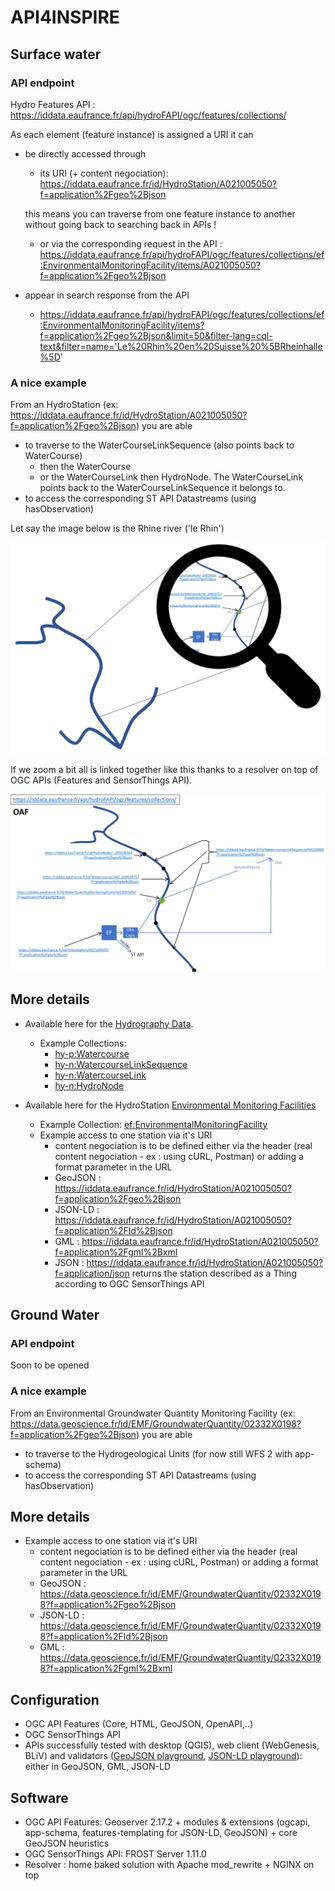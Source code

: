 # API4INSPIRE

## Surface water
### API endpoint
Hydro Features API : https://iddata.eaufrance.fr/api/hydroFAPI/ogc/features/collections/

As each element (feature instance) is assigned a URI it can 
- be directly accessed through
	- its URI (+ content negociation): https://iddata.eaufrance.fr/id/HydroStation/A021005050?f=application%2Fgeo%2Bjson
	
	this means you can traverse from one feature instance to another without going back to searching back in APIs !
	- or via the corresponding request in the API : https://iddata.eaufrance.fr/api/hydroFAPI/ogc/features/collections/ef:EnvironmentalMonitoringFacility/items/A021005050?f=application%2Fgeo%2Bjson

- appear in search response from the API
	- https://iddata.eaufrance.fr/api/hydroFAPI/ogc/features/collections/ef:EnvironmentalMonitoringFacility/items?f=application%2Fgeo%2Bjson&limit=50&filter-lang=cql-text&filter=name='Le%20Rhin%20en%20Suisse%20%5BRheinhalle%5D'

### A nice example
From an HydroStation (ex: https://iddata.eaufrance.fr/id/HydroStation/A021005050?f=application%2Fgeo%2Bjson)  you are able
- to traverse to the WaterCourseLinkSequence (also points back to WaterCourse)
  - then the WaterCourse
  - or the WaterCourseLink then HydroNode. The WaterCourseLink points back to the WaterCourseLinkSequence it belongs to.
- to access the corresponding ST API Datastreams (using hasObservation)

Let say the image below is the Rhine river ('le Rhin')

![Hydro data Big Picture ](./Docs/HydroData_Big_picture.png)

If we zoom a bit all is linked together like this thanks to a resolver on top of OGC APIs (Features and SensorThings API).

![Hydro data Zoom ](./Docs/HydroData_Zoom_content.png)

## More details
- Available here for the [Hydrography Data](https://github.com/INSIDE-information-systems/API4INSPIRE/blob/master/Hydrography_Network_Data.md). 
  - Example Collections: 
      - [hy-p:Watercourse](https://iddata.eaufrance.fr/api/hydroFAPI/ogc/features/collections/hy-p:Watercourse/items?f=application%2Fgeo%2Bjson&limit=10)
      - [hy-n:WatercourseLinkSequence](https://iddata.eaufrance.fr/api/hydroFAPI/ogc/features/collections/hy-n:WatercourseLinkSequence/items?f=application%2Fgeo%2Bjson&limit=10)
      - [hy-n:WatercourseLink](https://iddata.eaufrance.fr/api/hydroFAPI/ogc/features/collections/hy-n:WatercourseLink/items?f=application%2Fgeo%2Bjson&limit=10)
      - [hy-n:HydroNode](https://iddata.eaufrance.fr/api/hydroFAPI/ogc/features/collections/hy-n:HydroNode/items?f=application%2Fgeo%2Bjson&limit=10)
      
- Available here for the HydroStation [Environmental Monitoring Facilities](https://github.com/INSIDE-information-systems/API4INSPIRE/blob/master/EnvironmentalMonitoringFacility_Data.md)
  - Example Collection: [ef:EnvironmentalMonitoringFacility](https://iddata.eaufrance.fr/api/hydroFAPI/ogc/features/collections/ef:EnvironmentalMonitoringFacility/items?f=application%2Fgeo%2Bjson&limit=10)
  - Example access to one station via it's URI
    - content negociation is to be defined either via the header (real content negociation - ex : using cURL, Postman) or adding a format parameter in the URL
    - GeoJSON : https://iddata.eaufrance.fr/id/HydroStation/A021005050?f=application%2Fgeo%2Bjson
    - JSON-LD : https://iddata.eaufrance.fr/id/HydroStation/A021005050?f=application%2Fld%2Bjson
    - GML : https://iddata.eaufrance.fr/id/HydroStation/A021005050?f=application%2Fgml%2Bxml
    - JSON :  https://iddata.eaufrance.fr/id/HydroStation/A021005050?f=application/json returns the station described as a Thing according to OGC SensorThings API
		


## Ground Water
### API endpoint
Soon to be opened

### A nice example
From an Environmental Groundwater Quantity Monitoring Facility (ex: https://data.geoscience.fr/id/EMF/GroundwaterQuantity/02332X0198?f=application%2Fgeo%2Bjson) you are able
- to traverse to the Hydrogeological Units (for now still WFS 2 with app-schema)
- to access the corresponding ST API Datastreams (using hasObservation)

## More details
- Example access to one station via it's URI
  - content negociation is to be defined either via the header (real content negociation - ex : using cURL, Postman) or adding a format parameter in the URL
  - GeoJSON : https://data.geoscience.fr/id/EMF/GroundwaterQuantity/02332X0198?f=application%2Fgeo%2Bjson 
  - JSON-LD : https://data.geoscience.fr/id/EMF/GroundwaterQuantity/02332X0198?f=application%2Fld%2Bjson
  - GML : https://data.geoscience.fr/id/EMF/GroundwaterQuantity/02332X0198?f=application%2Fgml%2Bxml
  
 
## Configuration
- OGC API Features (Core, HTML, GeoJSON, OpenAPI,..)
- OGC SensorThings API
- APIs successfully tested with desktop (QGIS), web client (WebGenesis, BLiV) and validators ([GeoJSON playground](https://geojson.io/), [JSON-LD playground](https://json-ld.org/playground/)): either in GeoJSON, GML, JSON-LD

## Software
- OGC API Features: Geoserver 2.17.2 + modules & extensions (ogcapi, app-schema, features-templating for JSON-LD, GeoJSON) + core GeoJSON heuristics
- OGC SensorThings API: FROST Server 1.11.0
- Resolver : home baked solution with Apache mod_rewrite + NGINX on top
